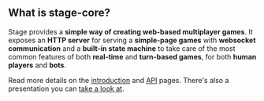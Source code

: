 ## What is stage-core?

Stage provides a **simple way of creating web-based multiplayer games**.
It exposes an **HTTP server** for serving a **simple-page games** with **websocket communication** and a **built-in state machine** to take care of the most common features of both **real-time** and **turn-based games**, for both **human players** and **bots**.

Read more details on the
[introduction](https://github.com/JosePedroDias/stage-core/blob/master/doc/intro.md) and
[API](https://github.com/JosePedroDias/stage-core/blob/master/doc/api.md) pages.
There's also a presentation you can [take a look at](http://josepedrodias.github.com/prezijs/stage-core-en.html).
